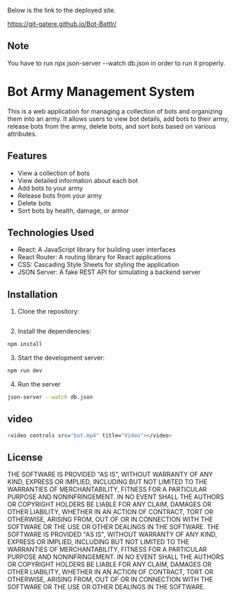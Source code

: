  Below is the link to the deployed site.
 
 https://git-gatere.github.io/Bot-Battlr/

 ## Note

 You have to run npx json-server --watch db.json in order to run it properly.

# Bot Army Management System


This is a web application for managing a collection of bots and organizing them into an army. It allows users to view bot details, add bots to their army, release bots from the army, delete bots, and sort bots based on various attributes.

## Features

- View a collection of bots
- View detailed information about each bot
- Add bots to your army
- Release bots from your army
- Delete bots
- Sort bots by health, damage, or armor

## Technologies Used

- React: A JavaScript library for building user interfaces
- React Router: A routing library for React applications
- CSS: Cascading Style Sheets for styling the application
- JSON Server: A fake REST API for simulating a backend server

## Installation

1. Clone the repository:
```bash
```
2. Install the dependencies:
```bash
npm install
```
3. Start the development server:
```bash
npm run dev
```
4. Run the server
```bash
json-server --watch db.json

```

## video
```bash
<video controls src="bot.mp4" title="Video"></video>
```
## License


THE SOFTWARE IS PROVIDED "AS IS", WITHOUT WARRANTY OF ANY KIND, EXPRESS OR IMPLIED, INCLUDING BUT NOT LIMITED TO THE WARRANTIES OF MERCHANTABILITY, FITNESS FOR A PARTICULAR PURPOSE AND NONINFRINGEMENT. IN NO EVENT SHALL THE AUTHORS OR COPYRIGHT HOLDERS BE LIABLE FOR ANY CLAIM, DAMAGES OR OTHER LIABILITY, WHETHER IN AN ACTION OF CONTRACT, TORT OR OTHERWISE, ARISING FROM, OUT OF OR IN CONNECTION WITH THE SOFTWARE OR THE USE OR OTHER DEALINGS IN THE SOFTWARE. THE SOFTWARE IS PROVIDED "AS IS", WITHOUT WARRANTY OF ANY KIND, EXPRESS OR IMPLIED, INCLUDING BUT NOT LIMITED TO THE WARRANTIES OF MERCHANTABILITY, FITNESS FOR A PARTICULAR PURPOSE AND NONINFRINGEMENT. IN NO EVENT SHALL THE AUTHORS OR COPYRIGHT HOLDERS BE LIABLE FOR ANY CLAIM, DAMAGES OR OTHER LIABILITY, WHETHER IN AN ACTION OF CONTRACT, TORT OR OTHERWISE, ARISING FROM, OUT OF OR IN CONNECTION WITH THE SOFTWARE OR THE USE OR OTHER DEALINGS IN THE SOFTWARE.